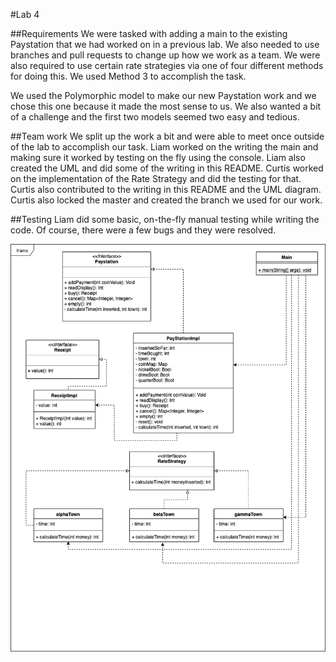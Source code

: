 #Lab 4

##Requirements
We were tasked with adding a main to the existing Paystation that we had worked on in a previous lab. We also needed to use branches and pull requests to change up how we work as a team. We were also required to use certain rate strategies via one of four different methods for doing this. We used Method 3 to accomplish the task.

We used the Polymorphic model to make our new Paystation work and we chose this one because it made the most sense to us. We also wanted a bit of a challenge and the first two models seemed two easy and tedious. 

##Team work
We split up the work a bit and were able to meet once outside of the lab to accomplish our task. Liam worked on the writing the main and making sure it worked by testing on the fly using the console. Liam also created the UML and did some of the writing in this README. Curtis worked on the implementation of the Rate Strategy and did the testing for that. Curtis also contributed to the writing in this README and the UML diagram. Curtis also locked the master and created the branch we used for our work.

##Testing
Liam did some basic, on-the-fly manual testing while writing the code. Of course, there were a few bugs and they were resolved. 


![UML Diagram](https://github.com/3296f19temple/paystationmain-02-miller-kieser-irish-pride/blob/add-feature/classUML.png)